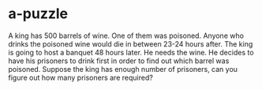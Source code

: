 # a-puzzle

A king has 500 barrels of wine. One of them was poisoned. Anyone who drinks the poisoned wine would die in between 23-24 hours after. The king is going to host a banquet 48 hours later. He needs the wine. He decides to have his prisoners to drink first in order to find out which barrel was poisoned. Suppose the king has enough number of prisoners, can you figure out how many prisoners are required? 


 
 






